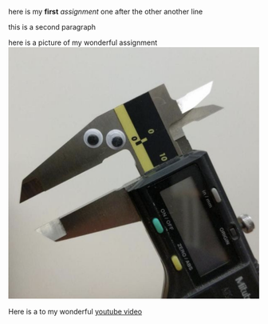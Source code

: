 here is my **first**  *assignment*
one after the other
another line


this is a second paragraph


here is a picture of my wonderful assignment
![](calipers.png)

Here is a to my wonderful
[youtube video](https://www.youtube.com/watch?v=bIZsnKGV8TE)
